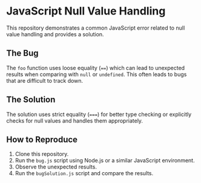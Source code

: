 # JavaScript Null Value Handling

This repository demonstrates a common JavaScript error related to null value handling and provides a solution.

## The Bug

The `foo` function uses loose equality (`==`) which can lead to unexpected results when comparing with `null` or `undefined`.  This often leads to bugs that are difficult to track down.

## The Solution

The solution uses strict equality (`===`) for better type checking or explicitly checks for null values and handles them appropriately.

## How to Reproduce

1. Clone this repository.
2. Run the `bug.js` script using Node.js or a similar JavaScript environment.
3. Observe the unexpected results.
4. Run the `bugSolution.js` script and compare the results.